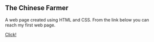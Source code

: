 ## The Chinese Farmer

A web page created using HTML and CSS. 
From the link below you can reach my first web page. 


[Click!](https://htmlpreview.github.io/?https://github.com/muniseben/the-chinese-farmer/blob/main/index.html
)

